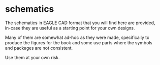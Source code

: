 # schematics
The schematics in EAGLE CAD format that you will find here are provided, in-case they are useful as a starting point for your own designs.

Many of them are somewhat ad-hoc as they were made, specifically to produce the figures for the book and some use parts where the symbols and packages are not consistent.

Use them at your own risk.
